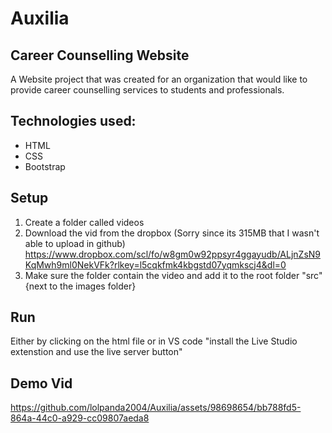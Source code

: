 # Auxilia
## Career Counselling Website
A Website project that was created for an organization that would like to provide career counselling services to students and professionals.




## Technologies used:
- HTML
- CSS
- Bootstrap




## Setup
1. Create a folder called videos
2. Download the vid from the dropbox (Sorry since its 315MB that I wasn't able to upload in github)
   https://www.dropbox.com/scl/fo/w8gm0w92ppsyr4ggayudb/ALjnZsN9KqMwh9ml0NekVFk?rlkey=l5cqkfmk4kbgstd07yqmkscj4&dl=0
3. Make sure the folder contain the video and add it to the root folder "src" {next to the images folder}




## Run
Either by clicking on the html file or in VS code "install the Live Studio extenstion and use the live server button"





## Demo Vid

https://github.com/lolpanda2004/Auxilia/assets/98698654/bb788fd5-864a-44c0-a929-cc09807aeda8

